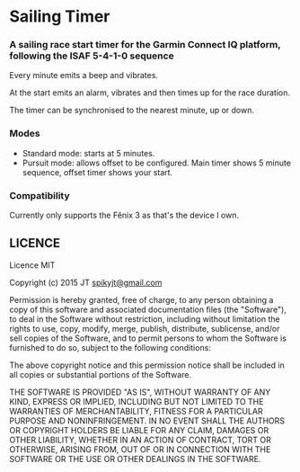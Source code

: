 # Sailing Timer

### A sailing race start timer for the Garmin Connect IQ platform, following the ISAF 5-4-1-0 sequence

Every minute emits a beep and vibrates.

At the start emits an alarm, vibrates and then times up for the race duration.

The timer can be synchronised to the nearest minute, up or down.

### Modes

- Standard mode: starts at 5 minutes.
- Pursuit mode: allows offset to be configured. Main timer shows 5 minute sequence, offset timer shows your start.

### Compatibility

Currently only supports the Fênix 3 as that's the device I own.

## LICENCE

Licence MIT

Copyright (c) 2015 JT <spikyjt@gmail.com>

Permission is hereby granted, free of charge, to any person obtaining a copy
of this software and associated documentation files (the "Software"), to deal
in the Software without restriction, including without limitation the rights
to use, copy, modify, merge, publish, distribute, sublicense, and/or sell
copies of the Software, and to permit persons to whom the Software is
furnished to do so, subject to the following conditions:

The above copyright notice and this permission notice shall be included in
all copies or substantial portions of the Software.

THE SOFTWARE IS PROVIDED "AS IS", WITHOUT WARRANTY OF ANY KIND, EXPRESS OR
IMPLIED, INCLUDING BUT NOT LIMITED TO THE WARRANTIES OF MERCHANTABILITY,
FITNESS FOR A PARTICULAR PURPOSE AND NONINFRINGEMENT. IN NO EVENT SHALL THE
AUTHORS OR COPYRIGHT HOLDERS BE LIABLE FOR ANY CLAIM, DAMAGES OR OTHER
LIABILITY, WHETHER IN AN ACTION OF CONTRACT, TORT OR OTHERWISE, ARISING FROM,
OUT OF OR IN CONNECTION WITH THE SOFTWARE OR THE USE OR OTHER DEALINGS IN
THE SOFTWARE.
